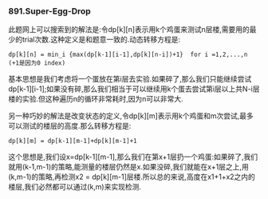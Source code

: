 ### 891.Super-Egg-Drop

此题网上可以搜索到的解法是:令dp[k][n]表示用k个鸡蛋来测试n层楼,需要用的最少的trial次数.这种定义是和题意一致的.动态转移方程是:
```
dp[k][n] = min_i {max(dp[k-1][i-1],dp[k][n-i])+1}  for i =1,2,...,n (+1是因为0 index)
```
基本思想是我们考虑将一个蛋放在第i层去实验.如果碎了,那么我们只能继续尝试dp[k-1][i-1];如果没有碎,那么我们相当于可以继续用k个蛋去尝试第i层以上共N-i层楼的实验.但这种遍历n的循环非常耗时,因为n可以非常大.

另一种巧妙的解法是改变状态的定义,令dp[k][m]表示用k个鸡蛋和m次尝试,最多可以测试的楼层的高度.那么转移方程是:
```
dp[k][m] = dp[k-1][m-1]+dp[k][m-1]+1
```
这个思想是,我们设x=dp[k-1][m-1],那么我们在第x+1层扔一个鸡蛋:如果碎了,我们就用(k-1,m-1)的策略,能测量的楼层仍然是x.如果没碎,我们就能在x+1层之上,用(k,m-1)的策略,再检测x2 = dp[k][m-1]层楼.所以总的来说,高度在x1+1+x2之内的楼层,我们必然都可以通过(k,m)来实现检测.
